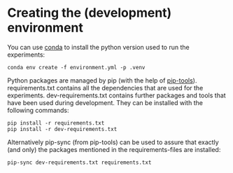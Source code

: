 # Creating the (development) environment

You can use [conda](https://docs.conda.io/projects/conda/en/latest/index.html)
to install the python version used to run the experiments:

    conda env create -f environment.yml -p .venv

Python packages are managed by pip (with the help of [pip-tools](https://github.com/jazzband/pip-tools)).
requirements.txt contains all the dependencies that are used for the experiments.
dev-requirements.txt contains further packages and tools that have been used during development.
They can be installed with the following commands:

    pip install -r requirements.txt
    pip install -r dev-requirements.txt

Alternatively pip-sync (from pip-tools) can be used to assure that exactly (and only) the packages
mentioned in the requirements-files are installed:

    pip-sync dev-requirements.txt requirements.txt
